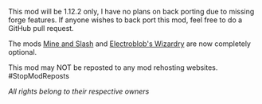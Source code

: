 This mod will be 1.12.2 only, I have no plans on back porting due to missing forge features. If anyone wishes to back port this mod, feel free to do a GitHub pull request. 

The mods [Mine and Slash](https://minecraft.curseforge.com/projects/mine-and-slash-reloaded) and [Electroblob's Wizardry](https://minecraft.curseforge.com/projects/electroblobs-wizardry) are now completely optional.

This mod may NOT be reposted to any mod rehosting websites. #StopModReposts  

*All rights belong to their respective owners*